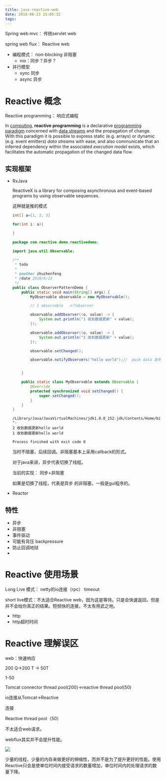 ```yaml
---
title: java-reactive-web
date: 2018-06-23 15:05:32
tags:
---
```


Spring web mvc： 传统servlet web

spring web flux： Reactive web



- 编程模式： non-blocking  非阻塞
  - nio：同步？异步？
- 并行模型
  - sync 同步
  - async 异步

# Reactive 概念

Reactive programming： 响应式编程

In [computing](https://en.wikipedia.org/wiki/Computing), **reactive programming** is a declarative [programming paradigm](https://en.wikipedia.org/wiki/Programming_paradigm) concerned with [data streams](https://en.wikipedia.org/wiki/Dataflow_programming) and the propagation of change. With this paradigm it is possible to express static (e.g. arrays) or dynamic (e.g. event emitters) *data streams* with ease, and also communicate that an inferred dependency within the associated *execution model* exists, which facilitates the automatic propagation of the changed data flow.



## 实现框架

- RxJava

  ReactiveX is a library for composing asynchronous and event-based programs by using observable sequences.

  这种就是推的模式

  ```java
  int[] a=[1, 2, 3]
  
  for(int i: a){
  
  }
  ```

  ```java
  package com.reactive.demo.reactivedemo;
  
  import java.util.Observable;
  
  /**
   * todo
   *
   * @author zhuzhenfeng
   * @date 2018/6/23
   */
  public class ObserverPatternDemo {
      public static void main(String[] args) {
          MyObservable observable = new MyObservable();
  
          // 1 observable   n个observer
  
          observable.addObserver((o, value) -> {
              System.out.println("1 收到数据更新" + value);
          });
  
          observable.addObserver((o, value) -> {
              System.out.println("2 收到数据更新" + value);
          });
  
          observable.setChanged();
  
          observable.notifyObservers("hello world");//  push data 发布数据
  
  
      }
  
      public static class MyObservable extends Observable {
          @Override
          protected synchronized void setChanged() {
              super.setChanged();
          }
      }
  }
  ```

  ```
  /Library/Java/JavaVirtualMachines/jdk1.8.0_152.jdk/Contents/Home/bin/java "-
  2 收到数据更新hello world
  1 收到数据更新hello world
  
  Process finished with exit code 0
  ```

  当时不阻塞，后续回调。非阻塞基本上采用callback的形式。

  对于java来讲，异步代表切换了线程。

  当前的实现： 同步+非阻塞

  如果是切换了线程，代表是异步 的非阻塞，一般是gui程序的。

- Reactor







## 特性

- 异步
- 非阻塞
- 事件驱动
- 可能有背压 backpressure
- 防止回调地狱
- 





# Reactive 使用场景

Long Live 模式： netty的io连接（rpc） timeout



short live模式：不太适合Reactive web，因为这是等待。只是会快速返回，但是并不会给你真正的结果。短频快的连接，不太有用武之地。

- http
- http超时时间



# Reactive 理解误区

web：快速响应

200 Q->200 T -> 50T

1-50

Tomcat connector thread pool(200)->reactive thread pool(50)

io连接从Tomcat->Reactive

连接

Reactive thread pool（50）

不太适合web请求。

webflux其实并不会提升性能。

![](http://ww1.sinaimg.cn/large/b831e4c7gy1fsl9ian4ezj20ma0g7tg4.jpg)

少量的线程，少量的内存来做更好的伸缩性，而并不是为了提升更好的性能。使用Reactive只会是使单位时间内接受请求的数量增加，单位时间内的处理请求的数量下降。